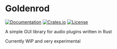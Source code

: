 # Goldenrod
[![Documentation](https://docs.rs/goldenrod/badge.svg)][documentation]
[![Crates.io](https://img.shields.io/crates/v/goldenrod.svg)](https://crates.io/crates/goldenrod)
[![License](https://img.shields.io/crates/l/goldenrod.svg)](https://github.com/BillyDM/goldenrod/blob/master/LICENSE)

A simple GUI library for audio plugins written in Rust

Currently WIP and very experimental

[documentation]: https://docs.rs/goldenrod/